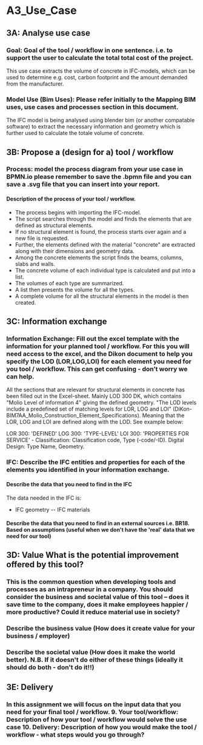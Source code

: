 # A3_Use_Case
## 3A: Analyse use case

### Goal: Goal of the tool / workflow in one sentence. i.e. to support the user to calculate the total total cost of the project.
This use case extracts the volume of concrete in IFC-models, which can be used to determine e.g. cost, carbon footprint and the amount demanded from the manufacturer. 


### Model Use (Bim Uses): Please refer initially to the Mapping BIM uses, use cases and processes section in this document.
The IFC model is being analysed using blender bim (or another compatable software) to extract the necessary information and geometry which is further used to calculate the totale volume of concrete. 


## 3B: Propose a (design for a) tool / workflow
### Process: model the process diagram from your use case in BPMN.io please remember to save the .bpmn file and you can save a .svg file that you can insert into your report. 
#### Description of the process of your tool / workflow.
- The process begins with importing the IFC-model. 
- The script searches through the model and finds the elements that are defined as structural elements.
- If no structural element is found, the process starts over again and a new file is requested. 
- Further, the elements defined with the material "concrete" are extracted along with their dimensions and geometry data. 
- Among the concrete elements the script finds the beams, columns, slabs and walls. 
- The concrete volume of each individual type is calculated and put into a list. 
- The volumes of each type are summarized. 
- A list then presents the volume for all the types. 
- A complete volume for all the structural elements in the model is then created. 



## 3C: Information exchange
### Information Exchange: Fill out the excel template with the information for your planned tool / workflow. For this you will need access to the excel, and the Dikon document to help you specify the LOD (LOR,LOG,LOI) for each element you need for you tool / workflow. This can get confusing - don’t worry we can help. 
All the sections that are relevant for structural elements in concrete has been filled out in the Excel-sheet. Mainly LOD 300 DK, which contains "Molio Level of information 4" giving the defined geometry. "The LOD levels include a predefined set of matching levels for LOR, LOG and LOI" (DiKon-BIM7AA_Molio_Construction_Element_Specifications). Meaning that the LOR, LOG and LOI are defined along with the LOD. See example below:

LOR 300: 'DEFINED'
LOG 300: 'TYPE-LEVEL'
LOI 300: 'PROPERTIES FOR SERVICE' - Classification: Classification code, Type (-code/-ID). Digital Design: Type Name, Geometry.



### IFC: Describe the IFC entities and properties for each of the elements you identified in your information exchange.
#### Describe the data that you need to find in the IFC
The data needed in the IFC is:
- IFC geometry
-- IFC materials



#### Describe the data that you need to find in an external sources i.e. BR18. Based on assumptions (useful when we don't have the 'real' data that we need for our tool)








## 3D: Value What is the potential improvement offered by this tool?
### This is the common question when developing tools and processes as an intrapreneur in a company. You should consider the business and societal value of this tool – does it save time to the company, does it make employees happier / more productive? Could it reduce material use in society?



### Describe the business value (How does it create value for your business / employer)








### Describe the societal value (How does it make the world better). N.B. If it doesn't do either of these things (ideally it should do both - don't do it!!)







## 3E: Delivery
### In this assignment we will focus on the input data that you need for your final tool / workflow. 9. Your tool/workflow: Description of how your tool / workflow would solve the use case 10. Delivery: Description of how you would make the tool / workflow - what steps would you go through?











